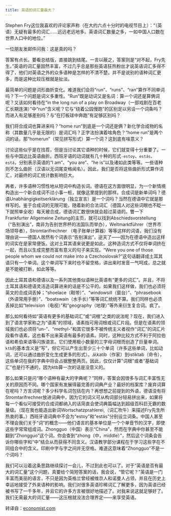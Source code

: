 ```yaml
---
title: 英语的词汇量最大？
---
```


Stephen Fry这位我喜欢的评论家声称（在大约六点十分时的电视节目上）：“（英语）无疑有最多的词汇……远远老远地多。英语词汇数量之多，一如中国人口数在世界人口中的地位。”

一位朋友发邮件问我：这是真的吗？

<!--more-->

答案有点长。要看总结版，直接跳到结尾。一言以蔽之，答案则是“对不起，Fry先生。”英语的词汇量固然丰富，不过几乎总是那些英语狂热粉丝才说英语词汇多得不得了，他们对英语之外的众多语种是怎样的不清不楚。并不是说别的语种词汇更多，而是这种比较压根就是扯淡。

最简单的问题是词形曲折变化。难道我们会将“run”、“runs”、“ran”算作不同单词吗？下一个问题是词义多重性。“Run”既是动词又是名词：算一个词还是算俩词呢？又该如何看待在“in the long run of a play on Broadway（一部戏剧在百老汇长期连演）”中“run”含义呢？它与“绕着公园慢跑”的区别足以另设一个词条吗？而进入有足够差别吗？与“在打板球中奔跑”有足够区别吗？

我们将合成词也算进来吗？“home run”到底是一个词还是俩？新化学合成物的名称（其数量几乎是无限的）是词汇吗？正字法扮演着啥角色？“home run”是两个词的话，那“homerun”（常见拼写形式）算一个词？这到底有啥意义？

讨论这些似乎是在找茬，但是当讨论其它语种的时候，它们就变得十分重要了。一些与中国远比英语曲折。西班牙语的动词就有几十种的形式`-estoy`、`estás`、`está`，分别表示英语的“I am”、“you are”、“he is”以及诸如此类等等。一些语种则不怎么曲折（汉语以无词尾变格闻名）。因此，我们是否将这些曲折形式算作词汇，对最终的词汇统计数影响巨大。

再者，许多语种习惯性地从短词中构造长词。德语在这方面很明显，为一个新情境构造出一个新合成词不过小事一桩，就像这里提到的那样。合成词是新单词吗？德语Unabhängigkeitserklärung（独立宣言）是一个词吗？当然在德语中它就是那样写的。鉴于合成词的无限可能，随着新的合法词汇（德国人对这些词眼也不眨一下就照单全收）每天被合成，德语词汇数很快就会超过英语的。瞥一下Frankfurter Allgemeine Zeitung的主页，就可以找到Abschiedsvorstellung（“告别演出”，南非为告别世界杯的法国队而举办），Weltmarktführer（世界市场领导者），Stromtarifrechner （电子账单计算器）等等这样的词语，我们没有理由说——德国人居然有个词表示“告别演出”，逆天了——因为在德语中造出这样的词实在是家常便饭。这对土耳其语来说更是如此。这种造词方式不仅将单词挤在一起，而且以生成完整而富有意义的句子来实现。“Were you one of those people whom we could not make into a Czechoslovak?”这句话翻译成土耳其语只有一个单词。这个单词写下来时也不留空格，讲出来时发音一气呵成，总之就是不能被打断，如此等等。

因此土耳其语和德语以及一系列其他类似语种比英语有“更多的词汇”。并且，不将土耳其语和德语灵活造词算进来的话是不公平的。如果我们这样做，我们也必须将英文的合成词丢掉；“shoelace（鞋带）”、“windowsill（窗台）”、“phrasebook（外语常用手册）”、“boatswain（水手长）”等等词汇统统不算。我们同样也必须丢掉比如“television（电视）”和“geography（地理）”等外来衍生复合词。疯了。

那么如何看待如“英语有更多的基础词汇”或“词根”之类的说法呢？现在，我们进入到了语言学家称之为“语素”的领域，语素指可用词根或词汇片段。但是在语素的领域我们也必须将“un-”、“methyl-”和其它很多不被传统主义者视作“词汇”的词汇片段看作语素，这也看不出来英语有最多的语素。同时，这种比较方式不利于阿拉伯语和希伯来语等闪族语言。它们使用极小数量的三字母词根而创造了巨量单词。`ktb`的基本含义是“写”，但它可以产生出至少三十个单词（许多这些单词，比如动词，还可以通过曲折变化生成更多的形式）。从katib（作家）到istiktab（命令），这些单词在我的字典中将会占据整整两页。因此，仅仅计算"词根"或者“基础词汇”也是行不通的，因为ktb算一次的话是没意义的。

那么如果只是问“哪个语种有最大的字典呢？”同样，答案会因很多与词汇丰富性无关的原因而不同。哪个国家有发展得最完善的词典产业？最好的档案库？废弃词算在呢吗？方言词呢？多少科学名词包括在内？再想想之前提到的外语，德语没有将Stromtarifrechner放进词典中，因为它的词义可从构词部分轻易拼出来，如果将每一个看似可接受的合成词都纳入的话简直会使词典篇幅达到超级百科巨无霸的数量级。（现在我也能造出新词Wortschatzprahlerei,（词汇吹牛）来描述Fry先生所热衷的事。）西班牙语词典中不会为“estoy”和“estás”分别设立词条。中国人甚至不理会我们关于“词”的概念——他们语言的基本单位是一个个单音节的汉字，即使这些字常常组成词。Zhongguo（中国）表示“China”，然而在字典中你甚至不能翻到“Zhongguo”这个词。你会查到“zhong（中，middle）”，然后这个词条会告诉你哪些字和“中”结合从而获得不同含义。汉语教学部分课程在于学习这些字在不同组合中的含义。印刷中字与字之间并无空格。难道这意味着“Zhongguo”不是一个词吗？

我们可以沿着这条思路继续探讨一会儿，不过到此也可以了。对于“英语是否有最大的词汇量”这个问题，真要给个简短答案的话，我会说，“管它呢？”英语是一门丰富而美丽的语言，不只是因为英格兰曾经被维京人和诺曼人占领，并且在历史上幸运地接受了外来语种的影响。我们对很多英语珍稀词汇了解更多，因为英语已经被书写了一千多年，并且它的许多方言被很好地描述了。对我来说这就足够好了。我们无需最大的词汇量——这压根就没法合理界定——来享受英语。

转译自：[economist.com](http://www.economist.com/blogs/johnson/2010/06/counting_words)